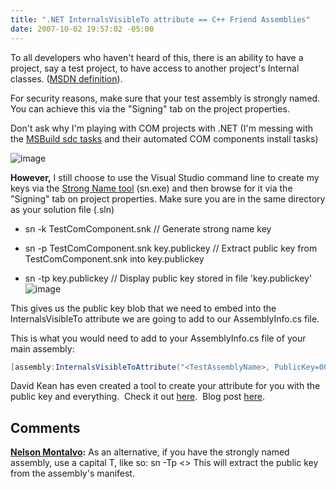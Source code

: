 ```yaml
---
title: ".NET InternalsVisibleTo attribute == C++ Friend Assemblies"
date: 2007-10-02 19:57:02 -05:00
---
```


To all developers who haven't heard of this, there is an ability to have a project, say a test project, to have access to another project's Internal classes. ([MSDN definition](http://msdn2.microsoft.com/en-us/library/0tke9fxk\(VS.80\).aspx)).

For security reasons, make sure that your test assembly is strongly named.  You can achieve this via the "Signing" tab on the project properties.

Don't ask why I'm playing with COM projects with .NET (I'm messing with the [MSBuild sdc tasks](http://www.gotdotnet.com/Community/UserSamples/Details.aspx?SampleGuid=2cb20e79-d706-4706-9ea0-26188257ee7d) and their automated COM components install tasks)

![image](jasonmeridth/files/2011/0342c.NETInternalsVisibleToattributeCFrien_E05B/image_thumb.png)

**However,** I still choose to use the Visual Studio command line to create my keys via the [Strong Name tool](http://msdn2.microsoft.com/en-us/library/k5b5tt23\(VS.80\).aspx) (sn.exe) and then browse for it via the "Signing" tab on project properties. Make sure you are in the same directory as your solution file (.sln)

* sn -k TestComComponent.snk // Generate strong name key

* sn -p TestComComponent.snk key.publickey // Extract public key from TestComComponent.snk into key.publickey

* sn -tp key.publickey // Display public key stored in file 'key.publickey'![image](jasonmeridth/files/2011/0342c.NETInternalsVisibleToattributeCFrien_E05B/image_thumb_2.png)

This gives us the public key blob that we need to embed into the InternalsVisibleTo attribute we are going to add to our AssemblyInfo.cs file.

This is what you would need to add to your AssemblyInfo.cs file of your main assembly:

```csharp
[assembly:InternalsVisibleToAttribute("<TestAssemblyName>, PublicKey=00240000048000...RestOfPublicKeyFromAbove")]
```

David Kean has even created a tool to create your attribute for you with the public key and everything.  Check it out [here](http://davidkean.net/downloads/publickey.zip).  Blog post [here](http://davidkean.net/archive/2005/10/06/1183.aspx).

## Comments

**[Nelson Montalvo](#136 "2007-10-03 11:33:54"):** As an alternative, if you have the strongly named assembly, use a capital T, like so: sn -Tp <> This will extract the public key from the assembly's manifest.
